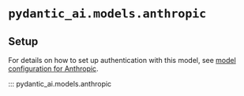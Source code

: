 # `pydantic_ai.models.anthropic`

## Setup

For details on how to set up authentication with this model, see [model configuration for Anthropic](../../install.md#anthropic).

::: pydantic_ai.models.anthropic
